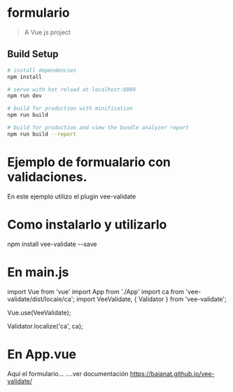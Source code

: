 # formulario

> A Vue.js project

## Build Setup

``` bash
# install dependencies
npm install

# serve with hot reload at localhost:8080
npm run dev

# build for production with minification
npm run build

# build for production and view the bundle analyzer report
npm run build --report
```

# Ejemplo de formualario con validaciones.
En este ejemplo utilizo el plugin  vee-validate

# Como instalarlo y utilizarlo
npm install vee-validate --save

# En main.js
import Vue from 'vue'
import App from './App'
import ca from 'vee-validate/dist/locale/ca';
import VeeValidate, { Validator } from 'vee-validate';

Vue.use(VeeValidate);

Validator.localize('ca', ca);

# En App.vue
Aquí el formulario...
....ver documentación
https://baianat.github.io/vee-validate/
